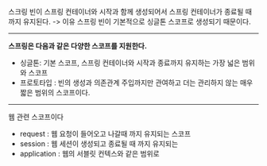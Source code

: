 
스크링 빈이 스프링 컨테이너와 시작과 함께 생성되어서 스프링 컨테이너가 종료될 때 까지 유지된다. -> 이유 스프링 빈이 기본적으로 싱글톤 스코프로 생성되기 때문이다.

---

**스프링은 다음과 같은 다양한 스코프를 지원한다.**

- 싱글톤: 기본 스코프, 스프링 컨테이너와 시작과 종료까지 유지하는 가장 넓은 범위와 스코프 
- 프로토타입 : 빈의 생성과 의존관계 주입까지만 관여하고 더는 관리하지 않는 매우 짧은 범위의 스코프이다.

---

웹 관련 스코프이다

- request  : 웹 요청이 들어오고 나갈때 까지 유지되는 스코프 
- session : 웹 세션이 생성되고 종료될 때 까지 유지되는 
- application : 웹의 서블릿 컨텍스와 같은 범위로
